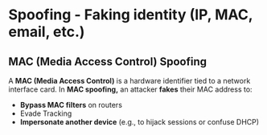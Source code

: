 # Spoofing - Faking identity (IP, MAC, email, etc.)

## MAC (Media Access Control) Spoofing
A **MAC (Media Access Control)** is a hardware identifier tied to a network interface card. In **MAC spoofing,** an attacker **fakes** their MAC address to:
 - **Bypass MAC filters** on routers
 - Evade Tracking
 - **Impersonate another device** (e.g., to hijack sessions or confuse DHCP)
